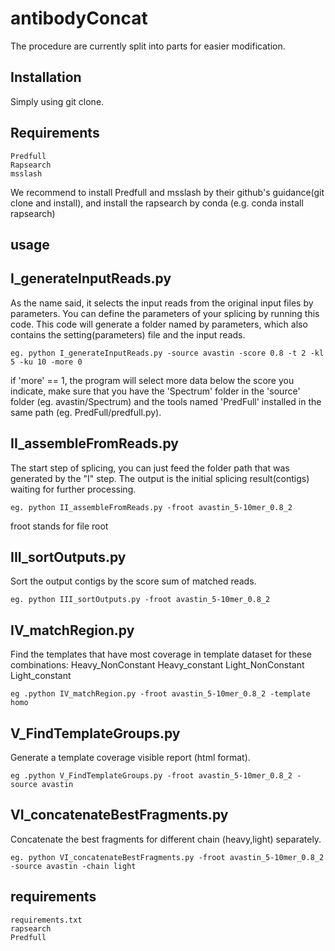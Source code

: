 # antibodyConcat
The procedure are currently split into parts for easier modification.

## Installation
Simply using git clone.

## Requirements
    Predfull
    Rapsearch
    msslash
We recommend to install Predfull and msslash by their github's guidance(git clone and install), and install the rapsearch by conda (e.g. conda install rapsearch)

## usage


## I_generateInputReads.py
As the name said, it selects the input reads from the original input files by parameters. 
You can define the parameters of your splicing by running this code.
This code will generate a folder named by parameters, which also contains the setting(parameters) file and the input reads.

    eg. python I_generateInputReads.py -source avastin -score 0.8 -t 2 -kl 5 -ku 10 -more 0

if 'more' == 1, the program will select more data below the score you indicate, make sure that you have the 'Spectrum' folder in the 'source' folder (eg. avastin/Spectrum) and the tools named 'PredFull' installed in the same path (eg. PredFull/predfull.py).
## II_assembleFromReads.py
The start step of splicing, you can just feed the folder path that was generated by the "I" step.
The output is the initial splicing result(contigs) waiting for further processing.

    eg. python II_assembleFromReads.py -froot avastin_5-10mer_0.8_2

froot stands for file root

## III_sortOutputs.py
Sort the output contigs by the score sum of matched reads.

    eg. python III_sortOutputs.py -froot avastin_5-10mer_0.8_2

## IV_matchRegion.py
Find the templates that have most coverage in template dataset for these combinations:
Heavy_NonConstant
Heavy_constant
Light_NonConstant
Light_constant

    eg .python IV_matchRegion.py -froot avastin_5-10mer_0.8_2 -template homo


## V_FindTemplateGroups.py
Generate a template coverage visible report (html format).

    eg .python V_FindTemplateGroups.py -froot avastin_5-10mer_0.8_2 -source avastin

## VI_concatenateBestFragments.py
Concatenate the best fragments for different chain (heavy,light) separately.

    eg. python VI_concatenateBestFragments.py -froot avastin_5-10mer_0.8_2 -source avastin -chain light

## requirements
    requirements.txt
    rapsearch
    Predfull
